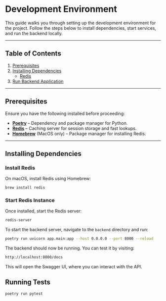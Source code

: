 # Development Environment

This guide walks you through setting up the development environment for the project. Follow the steps below to install dependencies, start services, and run the backend locally.

---

## Table of Contents

1. [Prerequisites](#prerequisites)
2. [Installing Dependencies](#installing-dependencies)
   - [Redis](#install-redis)
3. [Run Backend Application](#running-the-backend)

---

## Prerequisites

Ensure you have the following installed before proceeding:

- **[Poetry](https://python-poetry.org/)** – Dependency and package manager for Python.
- **[Redis](https://redis.io/)** – Caching server for session storage and fast lookups.
- **[Homebrew](https://brew.sh/)** (MacOS only) – Package manager for installing Redis.

---

## Installing Dependencies

### **Install Redis**

On macOS, install Redis using Homebrew:

```bash
brew install redis
```

### Start Redis Instance

Once installed, start the Redis server:

```bash
redis-server
```

To start the backend server, navigate to the `backend` directory and run:

```bash
poetry run uvicorn app.main:app --host 0.0.0.0 --port 8000 --reload
```

The backend should now be running. You can test it by visiting:

```bash
http://localhost:8000/docs
```

This will open the Swagger UI, where you can interact with the API.

## Running Tests

```bash
poetry run pytest
```
